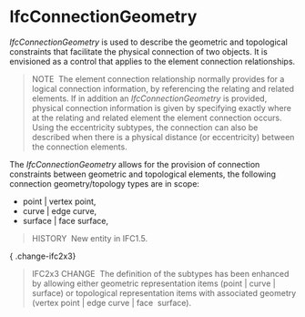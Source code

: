 IfcConnectionGeometry
=====================

_IfcConnectionGeometry_ is used to describe the geometric and topological constraints that facilitate the physical connection of two objects. It is envisioned as a control that applies to the element connection relationships.

> NOTE&nbsp; The element connection relationship normally provides for a logical connection information, by referencing the relating and related elements. If in addition an _IfcConnectionGeometry_ is provided, physical connection information is given by specifying exactly where at the relating and related element the element connection occurs. Using the eccentricity subtypes, the connection can also be described when there is a physical distance (or eccentricity) between the connection elements.

The _IfcConnectionGeometry_ allows for the provision of connection constraints between geometric and topological elements, the following connection geometry/topology types are in scope:

* point | vertex point,
* curve | edge curve,
* surface | face surface,

> HISTORY&nbsp; New entity in IFC1.5.

{ .change-ifc2x3}
> IFC2x3 CHANGE&nbsp; The definition of the subtypes has been enhanced by allowing either geometric representation items (point | curve | surface) or topological representation items with associated geometry (vertex point | edge curve | face &nbsp;surface).
